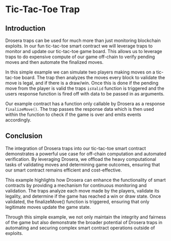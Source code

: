 # Tic-Tac-Toe Trap

## Introduction

Drosera traps can be used for much more than just monitoring blockchain exploits. In our fun tic-tac-toe smart contract we will leverage traps to monitor and update our tic-tac-toe game board. This allows us to leverage traps to do expensive compute of our game off-chain to verify pending moves and then automate the finalized moves.

In this simple example we can simulate two players making moves on a tic-tac-toe board. The trap then analyzes the moves every block to validate the move is legal, and if there is a draw/win. Once this is done if the pending move from the player is valid the traps `isValid` function is triggered and the users response function is fired off with data to be passed in as arguments.

Our example contract has a function only callable by Drosera as a response `finalizeMove()`. The trap passes the response data which is then used within the function to check if the game is over and emits events accordingly.

## Conclusion

The integration of Drosera traps into our tic-tac-toe smart contract demonstrates a powerful use case for off-chain computation and automated verification. By leveraging Drosera, we offload the heavy computational tasks of validating moves and determining game outcomes, ensuring that our smart contract remains efficient and cost-effective.

This example highlights how Drosera can enhance the functionality of smart contracts by providing a mechanism for continuous monitoring and validation. The traps analyze each move made by the players, validate its legality, and determine if the game has reached a win or draw state. Once validated, the finalizeMove() function is triggered, ensuring that only legitimate moves update the game state.

Through this simple example, we not only maintain the integrity and fairness of the game but also demonstrate the broader potential of Drosera traps in automating and securing complex smart contract operations outside of exploits.
